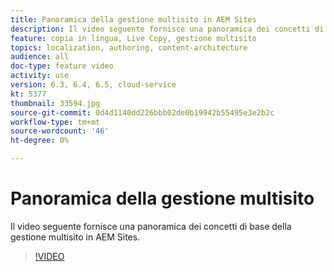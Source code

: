 ```yaml
---
title: Panoramica della gestione multisito in AEM Sites
description: Il video seguente fornisce una panoramica dei concetti di base della gestione multisito in AEM Sites.
feature: copia in lingua, Live Copy, gestione multisito
topics: localization, authoring, content-architecture
audience: all
doc-type: feature video
activity: use
version: 6.3, 6.4, 6.5, cloud-service
kt: 5377
thumbnail: 33594.jpg
source-git-commit: 0d4d1140dd226bbb02de0b19942b55495e3e2b2c
workflow-type: tm+mt
source-wordcount: '46'
ht-degree: 0%

---
```



# Panoramica della gestione multisito

Il video seguente fornisce una panoramica dei concetti di base della gestione multisito in AEM Sites.

>[!VIDEO](https://video.tv.adobe.com/v/33594?quality=12&learn=on)
